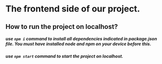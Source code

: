 # The frontend side of our project.
## How to run the project on localhost?
##### use ```npm i``` command to install all dependencies indicated in package.json file. You must have installed node and npm on your device before this.
##### use ```npm start``` command to start the project on localhost.